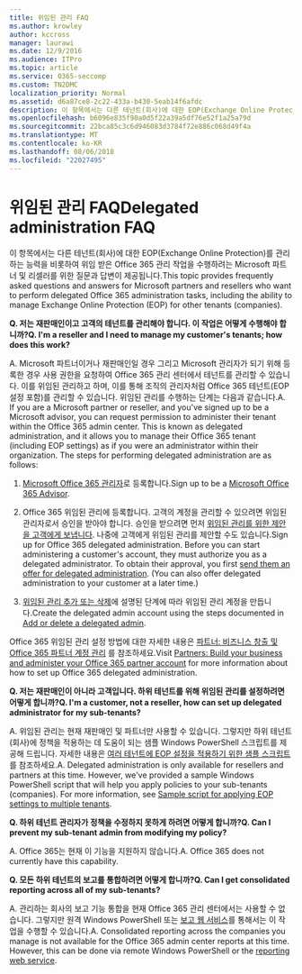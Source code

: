 ```yaml
---
title: 위임된 관리 FAQ
ms.author: krowley
author: kccross
manager: laurawi
ms.date: 12/9/2016
ms.audience: ITPro
ms.topic: article
ms.service: O365-seccomp
ms.custom: TN2DMC
localization_priority: Normal
ms.assetid: d6a87ce8-2c22-433a-b430-5eab14f6afdc
description: 이 항목에서는 다른 테넌트(회사)에 대한 EOP(Exchange Online Protection)를 관리하는 능력을 비롯하여 위임 받은 Office 365 관리 작업을 수행하려는 Microsoft 파트너 및 리셀러를 위한 질문과 답변이 제공됩니다.
ms.openlocfilehash: b6096e835f90a0d5f22a39a5df76e52f1a25a79d
ms.sourcegitcommit: 22bca85c3c6d946083d3784f72e886c068d49f4a
ms.translationtype: MT
ms.contentlocale: ko-KR
ms.lasthandoff: 08/06/2018
ms.locfileid: "22027495"
---
```

# <a name="delegated-administration-faq"></a><span data-ttu-id="6cde9-103">위임된 관리 FAQ</span><span class="sxs-lookup"><span data-stu-id="6cde9-103">Delegated administration FAQ</span></span>

<span data-ttu-id="6cde9-104">이 항목에서는 다른 테넌트(회사)에 대한 EOP(Exchange Online Protection)를 관리하는 능력을 비롯하여 위임 받은 Office 365 관리 작업을 수행하려는 Microsoft 파트너 및 리셀러를 위한 질문과 답변이 제공됩니다.</span><span class="sxs-lookup"><span data-stu-id="6cde9-104">This topic provides frequently asked questions and answers for Microsoft partners and resellers who want to perform delegated Office 365 administration tasks, including the ability to manage Exchange Online Protection (EOP) for other tenants (companies).</span></span>
  
 <span data-ttu-id="6cde9-105">**Q. 저는 재판매인이고 고객의 테넌트를 관리해야 합니다. 이 작업은 어떻게 수행해야 합니까?**</span><span class="sxs-lookup"><span data-stu-id="6cde9-105">**Q. I'm a reseller and I need to manage my customer's tenants; how does this work?**</span></span>
  
<span data-ttu-id="6cde9-p101">A. Microsoft 파트너이거나 재판매인일 경우 그리고 Microsoft 관리자가 되기 위해 등록한 경우 사용 권한을 요청하여 Office 365 관리 센터에서 테넌트를 관리할 수 있습니다. 이를 위임된 관리하고 하며, 이를 통해 조직의 관리자처럼 Office 365 테넌트(EOP 설정 포함)를 관리할 수 있습니다. 위임된 관리를 수행하는 단계는 다음과 같습니다.</span><span class="sxs-lookup"><span data-stu-id="6cde9-p101">A. If you are a Microsoft partner or reseller, and you've signed up to be a Microsoft advisor, you can request permission to administer their tenant within the Office 365 admin center. This is known as delegated administration, and it allows you to manage their Office 365 tenant (including EOP settings) as if you were an administrator within their organization. The steps for performing delegated administration are as follows:</span></span>
  
1. <span data-ttu-id="6cde9-110">[Microsoft Office 365 관리자](https://aka.ms/cloudbenefits)로 등록합니다.</span><span class="sxs-lookup"><span data-stu-id="6cde9-110">Sign up to be a [Microsoft Office 365 Advisor](https://aka.ms/cloudbenefits).</span></span>
    
2. <span data-ttu-id="6cde9-p102">Office 365 위임된 관리에 등록합니다. 고객의 계정을 관리할 수 있으려면 위임된 관리자로서 승인을 받아야 합니다. 승인을 받으려면 먼저 [위임된 관리를 위한 제안을 고객에게 보냅니다](https://go.microsoft.com/fwlink/?LinkId=396829). 나중에 고객에게 위임된 관리를 제안할 수도 있습니다.</span><span class="sxs-lookup"><span data-stu-id="6cde9-p102">Sign up for Office 365 delegated administration. Before you can start administering a customer's account, they must authorize you as a delegated administrator. To obtain their approval, you first [send them an offer for delegated administration](https://go.microsoft.com/fwlink/?LinkId=396829). (You can also offer delegated administration to your customer at a later time.)</span></span> 
    
3. <span data-ttu-id="6cde9-115">[위임된 관리 추가 또는 삭제](https://go.microsoft.com/fwlink/?LinkId=396831)에 설명된 단계에 따라 위임된 관리 계정을 만듭니다.</span><span class="sxs-lookup"><span data-stu-id="6cde9-115">Create the delegated admin account using the steps documented in [Add or delete a delegated admin](https://go.microsoft.com/fwlink/?LinkId=396831).</span></span>
    
<span data-ttu-id="6cde9-116">Office 365 위임된 관리 설정 방법에 대한 자세한 내용은 [파트너: 비즈니스 창출 및 Office 365 파트너 계정 관리](https://go.microsoft.com/fwlink/?LinkId=301485) 를 참조하세요.</span><span class="sxs-lookup"><span data-stu-id="6cde9-116">Visit [Partners: Build your business and administer your Office 365 partner account](https://go.microsoft.com/fwlink/?LinkId=301485) for more information about how to set up Office 365 delegated administration.</span></span> 
  
 <span data-ttu-id="6cde9-117">**Q. 저는 재판매인이 아니라 고객입니다. 하위 테넌트를 위해 위임된 관리를 설정하려면 어떻게 합니까?**</span><span class="sxs-lookup"><span data-stu-id="6cde9-117">**Q. I'm a customer, not a reseller, how can set up delegated administrator for my sub-tenants?**</span></span>
  
<span data-ttu-id="6cde9-p103">A. 위임된 관리는 현재 재판매인 및 파트너만 사용할 수 있습니다. 그렇지만 하위 테넌트(회사)에 정책을 적용하는 데 도움이 되는 샘플 Windows PowerShell 스크립트를 제공해 드립니다. 자세한 내용은 [여러 테넌트에 EOP 설정을 적용하기 위한 샘플 스크립트](sample-script-for-applying-eop-settings-to-multiple-tenants.md)를 참조하세요.</span><span class="sxs-lookup"><span data-stu-id="6cde9-p103">A. Delegated administration is only available for resellers and partners at this time. However, we've provided a sample Windows PowerShell script that will help you apply policies to your sub-tenants (companies). For more information, see [Sample script for applying EOP settings to multiple tenants](sample-script-for-applying-eop-settings-to-multiple-tenants.md).</span></span>
  
 <span data-ttu-id="6cde9-122">**Q. 하위 테넌트 관리자가 정책을 수정하지 못하게 하려면 어떻게 합니까?**</span><span class="sxs-lookup"><span data-stu-id="6cde9-122">**Q. Can I prevent my sub-tenant admin from modifying my policy?**</span></span>
  
<span data-ttu-id="6cde9-p104">A. Office 365는 현재 이 기능을 지원하지 않습니다.</span><span class="sxs-lookup"><span data-stu-id="6cde9-p104">A. Office 365 does not currently have this capability.</span></span>
  
 <span data-ttu-id="6cde9-125">**Q. 모든 하위 테넌트의 보고를 통합하려면 어떻게 합니까?**</span><span class="sxs-lookup"><span data-stu-id="6cde9-125">**Q. Can I get consolidated reporting across all of my sub-tenants?**</span></span>
  
<span data-ttu-id="6cde9-p105">A. 관리하는 회사의 보고 기능 통합을 현재 Office 365 관리 센터에서는 사용할 수 없습니다. 그렇지만 원격 Windows PowerShell 또는 [보고 웹 서비스](https://go.microsoft.com/fwlink/?LinkId=279926)를 통해서는 이 작업을 수행할 수 있습니다.</span><span class="sxs-lookup"><span data-stu-id="6cde9-p105">A. Consolidated reporting across the companies you manage is not available for the Office 365 admin center reports at this time. However, this can be done via remote Windows PowerShell or the [reporting web service](https://go.microsoft.com/fwlink/?LinkId=279926).</span></span> 
  

